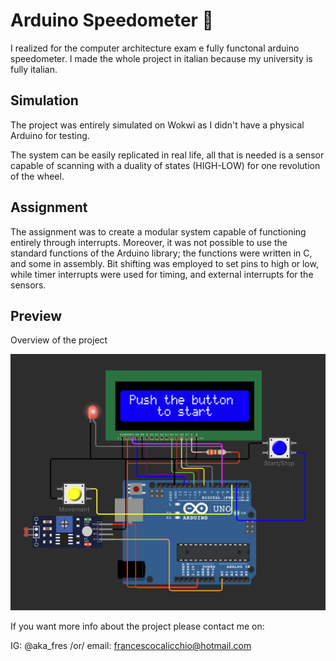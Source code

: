 # Arduino Speedometer 🚵
I realized for the computer architecture exam e fully functonal arduino speedometer.
I made the whole project in italian because my university is fully italian.

## Simulation

The project was entirely simulated on Wokwi as I didn't have a physical Arduino for testing.

The system can be easily replicated in real life, all that is needed is a sensor capable of scanning with a duality of states (HIGH-LOW) for one revolution of the wheel.

## Assignment

The assignment was to create a modular system capable of functioning entirely through interrupts. Moreover, it was not possible to use the standard functions of the Arduino library; the functions were written in C, and some in assembly. Bit shifting was employed to set pins to high or low, while timer interrupts were used for timing, and external interrupts for the sensors.

## Preview

Overview of the project

![Preview](overview_and_wiring.png)

If you want more info about the project please contact me on:

IG: @aka_fres /or/
email: francescocalicchio@hotmail.com



